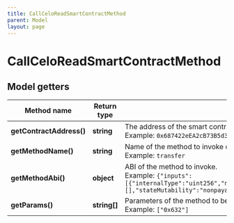 ```yaml
---
title: CallCeloReadSmartContractMethod
parent: Model
layout: page
---
```


# CallCeloReadSmartContractMethod

## Model getters

Method name | Return type | Description | Notes
------------ | ------------- | ------------- | -------------
**getContractAddress()** | **string** | The address of the smart contract <br>Example: `0x687422eEA2cB73B5d3e242bA5456b782919AFc85` |
**getMethodName()** | **string** | Name of the method to invoke on smart contract. <br>Example: `transfer` |
**getMethodAbi()** | **object** | ABI of the method to invoke. <br>Example: `{"inputs":[{"internalType":"uint256","name":"amount","type":"uint256"}],"name":"stake","outputs":[],"stateMutability":"nonpayable","type":"function"}` |
**getParams()** | **string[]** | Parameters of the method to be invoked. <br>Example: `["0x632"]` |

